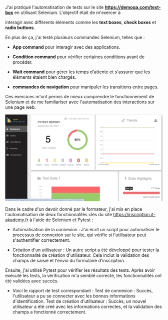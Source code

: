 J'ai pratiqué l'automatisation de tests sur le site **https://demoqa.com/text-box** en utilisant Selenium. L'objectif était de m'exercer à

interagir avec différents éléments comme les **text boxes**, **check boxes** et **radio buttons**.

En plus de ça, j'ai testé plusieurs commandes Selenium, telles que :

+ **App command** pour interagir avec des applications.

+ **Condition command** pour vérifier certaines conditions avant de procéder.

+ **Wait command** pour gérer les temps d'attente et s'assurer que les éléments étaient bien chargés.

+ **commandes de navigation** pour manipuler les transitions entre pages.


Ces exercices m'ont permis de mieux comprendre le fonctionnement de Selenium et de me familiariser avec l'automatisation des interactions sur une page web.

   
  
![Screenshot of a comment on a GitHub issue showing an image, added in the Markdown, of an Octocat smiling and raising a tentacle.](https://github.com/esmailhaidari24/Selenium-et-Pytest/blob/main/Capture%20d%E2%80%99e%CC%81cran%201403-06-19%20a%CC%80%2012.18.51.png)





Dans le cadre d'un devoir donné par le formateur, j'ai mis en place l'automatisation de deux fonctionnalités clés du site https://inscription.it-akademy.fr à l'aide de Selenium et Pytest :

+ Automatisation de la connexion : J'ai écrit un script pour automatiser le processus de connexion sur le site, qui vérifie si l'utilisateur peut s'authentifier correctement.

+ Création d'un utilisateur : Un autre script a été développé pour tester la fonctionnalité de création d'utilisateur. Cela inclut la validation des champs de saisie et l'envoi du formulaire d'inscription.

Ensuite, j'ai utilisé Pytest pour vérifier les résultats des tests. Après avoir exécuté les tests, la vérification m'a semblé correcte, les fonctionnalités ont été validées avec succès.

+ Voici le rapport de test correspondant :
Test de connexion : Succès, l'utilisateur a pu se connecter avec les bonnes informations d'identification.
Test de création d'utilisateur : Succès, un nouvel utilisateur a été créé avec les informations correctes, et la validation des champs a fonctionné correctement.

